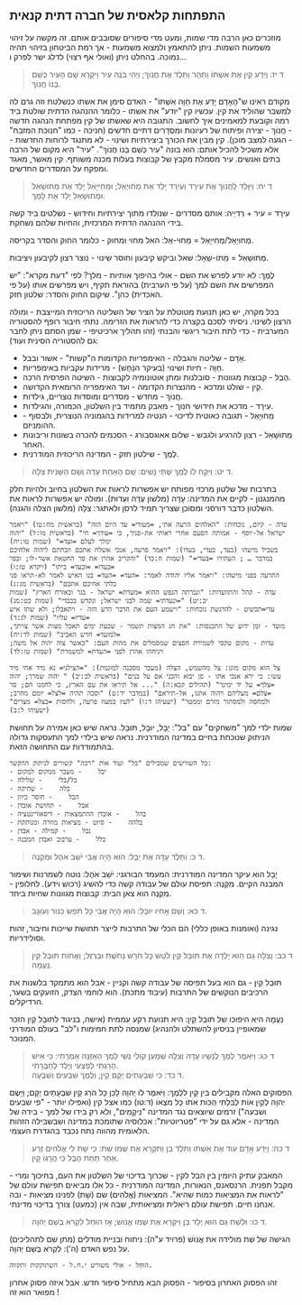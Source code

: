 ## התפתחות קלאסית של חברה דתית קנאית

מוזכרים כאן הרבה מדי שמות, ומעט מדי סיפורים שסובבים אותם. זה מקשה על זיהוי משמעות השמות.
ניתן להתאמץ ולמצוא משמעות - אך רמת הביטחון בזיהוי תהיה נמוכה.
בהחלט ניתן (ואולי אף רצוי) לדלג ישר לפרק ו...

> ד יז: וַיֵּדַע קַיִן אֶת אִשְׁתּוֹ וַתַּהַר וַתֵּלֶד אֶת חֲנוֹךְ; וַיְהִי בֹּנֶה עִיר וַיִּקְרָא שֵׁם הָעִיר כְּשֵׁם בְּנוֹ חֲנוֹךְ.  

מקודם ראינו ש"הָאָדָם יָדַע אֶת חַוָּה אִשְׁתּוֹ" - האדם סימן את אשתו כנשלטת וזה גרם לה למשבר שהוליד את קין. עכשיו קין "יודע" את אשתו - כלומר ההנהגה הדתית שולטת ביד רמה וקובעת למאמינים איך לחשוב.
התגובה היא שאשתו של קין מפתחת הנהגה חדשה - חֲנוֹךְ - יצירה ופיתוח של רעיונות ומִסְדָרִים דתיים חדשים (חניכה - כמו "חנוכת המזבח" - הגעה למצב מוכן).
קין מבין את הכורך ביצירתיות ושינוי - לא מתנגד לרוחות החדשות - אלא משכיל להכיל אותם: הוא בונה "עִיר כְּשֵׁם בְּנוֹ חֲנוֹךְ". "עיר" היא מקום של הרבה בתים ואנשים. עיר מסמלת מקבץ של קבוצות בעלות מכנה משותף. קין מאשר, מאגד ומפקח על המסדרים החדשים.

> ד יח: וַיִּוָּלֵד לַחֲנוֹךְ אֶת עִירָד וְעִירָד יָלַד אֶת מְחוּיָאֵל; וּמְחִיּיָאֵל יָלַד אֶת מְתוּשָׁאֵל וּמְתוּשָׁאֵל יָלַד אֶת לָמֶךְ.  

עִירָד = עיר + רְדִיַיה: אותם מסדרים - שנולדו מתוך יצירתיות וחידוש - נשלטים ביד קשה בידי ההנהגה הדתית המרכזית, והחיות שלהם נשחקת.

מְחוּיָאֵל/מְחִיּיָאֵל = מַחוּי-אֵל: האל מחוי ומחוק - כלומר החוק והסדר בקריסה.

מְתוּשָׁאֵל = מֵתוֹ-שַאָל: שאל וביקש קיבעון וחוסר שינוי - נוצר רצון לקיבעון ויציבות.

לֶמֶךְ: לא יודע לפרש את השם - אולי בהיפוך אותיות - מלך?  לפי "דעת מקרא": "יש המפרשים את השם למך (על פי הערבית) בהוראת תקיף, ויש מפרשים אותו (על פי האכדית) כהן".
שיקום החוק והסדר: שלטון חזק.

בכל מקרה, יש כאן תנועת מטוטלת על הציר של השליטה הריכוזית המייצבת - ומולה הרצון לשינוי.
ניסיתי לסכם בקצרה כדי להראות את הזרימה. נתתי חיבור רופף להסטוריה המערבית - כדי לתת חיבור ריגשי והבנתי (זהו תהליך ארכיטיפי - שמן הסתם ניתן לחבר גם להסטוריה הסינית ועוד):

- אָדָם    - שליטה והגבלה    - האימפריות הקדומות ה"קשות" - אשור ובבל.
- חַוָּה    - חיות ושינוי (בעיקר הנָּחָשׁ)    - מרידות עקביות באימפריות.
- הֶבֶל    - קבוצות מגוונות    - סובלנות ומתן אוטונומיה לקבוצות - השיטה הפרסית הרכה.
- קַיִן    - שולט ומדכא    - מהנצרות הקדומה - ועד האימפריה הרומאית הקדושה.
- חֲנוֹךְ    - מחדש    - מסדרים ומוסדות נוצריים, גילדות.
- עִירָד    - מדכא את חידושי חנוך    - מאבק מתמיד בין השלטון, הכמורה, והגילדות.
- מְחוּיָאֵל    - תגובה כאוטית לדיכוי    - הנטיה למרידות בהגמוניה הנוצרית, ולבסוף - ההומניזם.
- מְתוּשָׁאֵל    - רצון להרגיע ולגבש    - שלום אאוגסבורג - הסכמים להכרה בשונות וריבונות האחר.
- לֶמֶךְ    - שילטון חזק    - המדינה הריכוזית המודרנית.

> ד יט: וַיִּקַּח לוֹ לֶמֶךְ שְׁתֵּי נָשִׁים:  שֵׁם הָאַחַת עָדָה וְשֵׁם הַשֵּׁנִית צִלָּה.  

בתרבות של שלטון מרכזי מפותח יש אפשרות לראות את השלטון בחיוב ולהיות חלק מהמנגנון - לקיים את המדינה: עָדָה (מלשון עֶדָה ועֵדוּת). ומולה יש אפשרות לראות את השלטון כדבר דורסני ומסוכן שצריך תמיד לרסן ולאתגר: צִלָּה (מלשון הצלה והגנה).

```lexical
עדה - קיום, נוכחות: "האלהים הרעה אתי, =מעודי= עד היום הזה" (בראשית מח:טו) "ויאמר ישראל אל-יוסף - אמותה הפעם אחרי ראותי את-פניך, כי =עודך= חי" (בראשית מו:ל) "יהוה ימלך לעלם =ועד=" (שמות טו:יח)
בשביל מישהו (בעד, בעדי, בעדו): "ויאמר פרעה, אנכי אשלח אתכם וזבחתם ליהוה אלהיכם במדבר … ; העתירו =בעדי=" (שמות ח:כד) "והקריב אהרן את פר החטאת אשר-לו; וכפר =בעדו= =ובעד= ביתו" (ויקרא טז:ו)
התרעה בפני מישהו: "ויאמר אליו יהודה לאמר: =העד= =העד= בנו האיש לאמר לא-תראו פני בלתי אחיכם אתכם" (בראשית מג:ג)
עדה - קהל והתוועדות: "ונכרתה הנפש ההוא =מעדת= ישראל - בגר ובאזרח הארץ" (שמות יב:יט) "=ונעדתי= שמה לבני ישראל; ונקדש בכבדי" (שמות כט:מג)
עדי=תכשיט - להדגשת נוכחות: "וישמע העם את הדבר הרע הזה - ויתאבלו; ולא שתו איש =עדיו= עליו" (שמות לג:ד)
מועד - זמן ידוע של התכנסות: "את חג המצות תשמר - שבעת ימים תאכל מצות אשר צויתך, =למועד= חדש האביב" (שמות לד:יח)
עדות - מקום טקסי לשמירת חפצים שמסמלים את מהות העם: "כאשר צוה יהוה אל משה; ויניחהו אהרן לפני =העדת= למשמרת" (שמות טז:לד)
```


```lexical
צל הוא מקום מוגן: צל מהשמש, הצלה (מעבר מסכנה למוגנות): "=הצילני= נא מיד אחי מיד עשו: כי ירא אנכי אתו - פן יבוא והכני אם על בנים" (בראשית לב:יב) " יהוה שמרך; יהוה =צלך= על יד ימינך" (תהילים קכא:ה) "... אל תיראו את עם הארץ, כי לחמנו הם; סר =צלם= מעליהם ויהוה אתנו, אל-תיראם" (במדבר יד:ט) "וסכה תהיה =לצל= יומם מחרב; ולמחסה ולמסתור מזרם וממטר" (ישעיהו ד:ו) "לעוז במעוז פרעה, ולחסות =בצל= מצרים" (ישעיהו ל:ב)
```

שמות ילדי למך "משחקים" עם "בל": יָבָל, יוּבָל, תּוּבַל.
נראה שיש כאן אמירה על תחושת הניתוק שנוכחת בחיים במדינה המודרנית.
נראה שיש בילדי למך התעסקות גדולה בהתמודדות עם התחושה הזאת.

```lexical
כל השורשים שמכילים "בל" ועוד אות "רכה" קשורים לניתוק ההקשר:
- יבל    - מעבר ממקום למקום
- בל/בלי    - שלילה
- בלה    - שחיקה
- הבל    - חוסר כיוון
- אבל    - תחושת אובדן
- בהל    - אובדן ההתמצאות - דיסאורינטציה
- בלהה    - סיוט - מציאות מוזרה ומנותקת
- נבל    - קמילה - אבדן
- בלל    - ערבוב ואבדן המבנה
```

> ד כ: וַתֵּלֶד עָדָה אֶת יָבָל:  הוּא הָיָה אֲבִי יֹשֵׁב אֹהֶל וּמִקְנֶה.  

יָבָל הוא עיקר המדינה המודרנית: המעמד הבורגני:
יֹשֵׁב אֹהֶל: נוטה לשמרנות ושימור המבנה הקיים.
מִקְנֶה: תפיסת עולם של עבודה קשה כדי להשיג (רכוש וידע).
לחלופין - מִקְנֶה הוא צאן הבית: קבוצות מגוונות שחיות ביחד.

> ד כא: וְשֵׁם אָחִיו יוּבָל:  הוּא הָיָה אֲבִי כָּל תֹּפֵשׂ כִּנּוֹר וְעוּגָב.  

נגינה (ואומנות באופן כללי) הם הכלי של התרבות לייצר תחושת שייכות וחיבור, זהות וסולידריות.

> ד כב: וְצִלָּה גַם הִוא יָלְדָה אֶת תּוּבַל קַיִן לֹטֵשׁ כָּל חֹרֵשׁ נְחֹשֶׁת וּבַרְזֶל; וַאֲחוֹת תּוּבַל קַיִן נַעֲמָה.  

תּוּבַל קַיִן - גם הוא בעל תפיסה של עבודה קשה וקניין - אבל הוא מתמקד בלשנות את הרכיבים הנוקשים של התרבות (עיבוד מתכת). הוא לוחמי הצדק, הזועקים בשער, הרדיקלים.

נַעֲמָה היא היפוכו של תּוּבַל קַיִן: היא תנועת רקע עממית (אישה, בניגוד לתּוּבַל קַיִן הזכר שמאופיין בניסיון להשתלט ולהנהיג) שמנסה לתת חמימות ו"לב" בעולם המודרני המנוכר.

> ד כג: וַיֹּאמֶר לֶמֶךְ לְנָשָׁיו עָדָה וְצִלָּה שְׁמַעַן קוֹלִי נְשֵׁי לֶמֶךְ הַאְזֵנָּה אִמְרָתִי:  כִּי אִישׁ הָרַגְתִּי לְפִצְעִי וְיֶלֶד לְחַבֻּרָתִי.  
> ד כד: כִּי שִׁבְעָתַיִם יֻקַּם קָיִן; וְלֶמֶךְ שִׁבְעִים וְשִׁבְעָה.  

הפסוקים האלה מקבילים בין קָיִן ללֶמֶךְ:
וַיֹּאמֶר לוֹ יְהוָה לָכֵן כָּל הֹרֵג קַיִן שִׁבְעָתַיִם יֻקָּם; וַיָּשֶׂם יְהוָה לְקַיִן אוֹת לְבִלְתִּי הַכּוֹת אֹתוֹ כָּל מֹצְאוֹ (ד:טו)
כמו אצל קין (ואפילו יותר - "פי שבעים ושבעה") זרמים שיוצאים נגד המדינה "נִיקָמִים", ולא רק בידו של למך - בידה של המדינה - אלא גם על ידי "פטריוטיות": אכלוסיה שתומכת במדינה ושבשבילה הזהות הלאומית מהווה נתח נכבד בהגדרת העצמי.

> ד כה: וַיֵּדַע אָדָם עוֹד אֶת אִשְׁתּוֹ וַתֵּלֶד בֵּן וַתִּקְרָא אֶת שְׁמוֹ שֵׁת:  כִּי שָׁת לִי אֱלֹהִים זֶרַע אַחֵר תַּחַת הֶבֶל כִּי הֲרָגוֹ קָיִן.  

המאבק עתיק היומין בין הבל לקין - שכרוך בדיכוי של השלטון את העם, בחיכוך ומרי - מקבל תפנית.
הרנסאנס, הנאורות, המדינה המודרנית - כל אלו מביאים תפישת עולם של "לראות את המציאות כמות שהיא".
המציאות (אֱלֹהִים) שם (שָׁת) לפנינו מציאות - ובה אנחנו חיים. תפישת עולם ריאלית ומציאותית, שבה אין (כמעט) צורך בדיכוי מדינתי.

> ד כו: וּלְשֵׁת גַּם הוּא יֻלַּד בֵּן וַיִּקְרָא אֶת שְׁמוֹ אֱנוֹשׁ; אָז הוּחַל לִקְרֹא בְּשֵׁם יְהוָה.  

הגישה של שֵׁת מולידה את אֱנוֹשׁ (פרויד ע"ה): ניתוח ובניית מודלים (מתן שם לתהליכים) על נפש האדם (ה’): לִקְרֹא בְּשֵׁם יְהוָה.

```lexical
הוּחַל - אולי משורש י.ח.ל - השתוקקות ותקווה.
```

זהו הפסוק האחרון בסיפור - הפסוק הבא מתחיל סיפור חדש. אבל איזה פסוק אחרון מפואר הוא זה !


